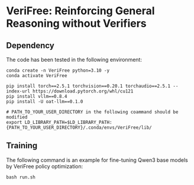 # VeriFree: Reinforcing General Reasoning without Verifiers

## Dependency

The code has been tested in the following environment: 

```
conda create -n VeriFree python=3.10 -y
conda activate VeriFree

pip install torch==2.5.1 torchvision==0.20.1 torchaudio==2.5.1 --index-url https://download.pytorch.org/whl/cu121
pip install vllm==0.8.4
pip install -U oat-llm==0.1.0

# PATH_TO_YOUR_USER_DIRECTORY in the following coammand should be modified 
export LD_LIBRARY_PATH=$LD_LIBRARY_PATH:{PATH_TO_YOUR_USER_DIRECTORY}/.conda/envs/VeriFree/lib/
```

## Training

The following command is an example for fine-tuning Qwen3 base models by VeriFree policy optimization:

```
bash run.sh
```
